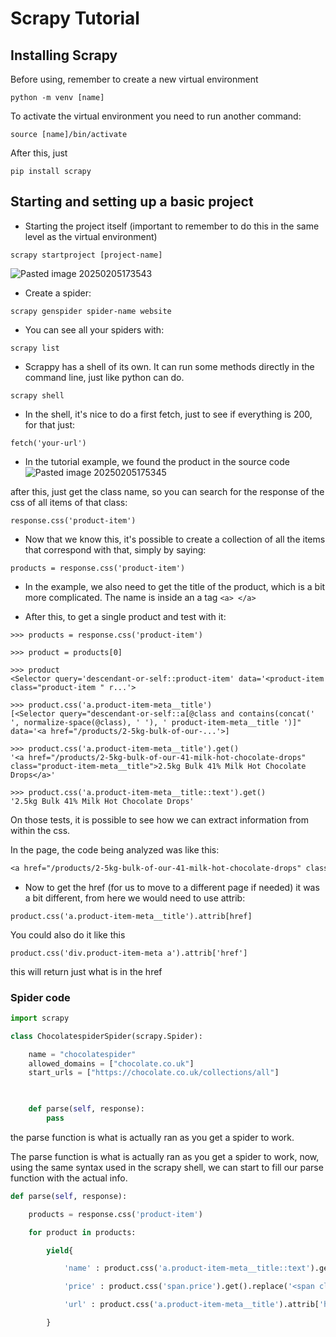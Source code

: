 # Scrapy Tutorial

## Installing Scrapy
Before using, remember to create a new virtual environment

```
python -m venv [name]
```

To activate the virtual environment you need to run another command:
```
source [name]/bin/activate
```
After this, just

```
pip install scrapy
```

## Starting and setting up a basic project

- Starting the project itself (important to remember to do this in the same level as the virtual environment)

```
scrapy startproject [project-name]
```
![Pasted image 20250205173543](https://github.com/user-attachments/assets/75fd988a-7e98-43f0-9446-278069b44fa4)


- Create a spider:
```
scrapy genspider spider-name website
```

- You can see all your spiders with:
```
scrapy list
```

- Scrappy has a shell of its own. It can run some methods directly in the command line, just like python can do.
```
scrapy shell
```

- In the shell, it's nice to do a first fetch, just to see if everything is 200, for that just:
```scrapy-shell
fetch('your-url')
```

- In the tutorial example, we found the product in the source code
![Pasted image 20250205175345](https://github.com/user-attachments/assets/8b314485-1153-441d-b7e4-6f5899114e7e)

after this, just get the class name, so you can search for the response of the css of all items of that class:
```scrapy-shell
response.css('product-item')
```

- Now that we know this, it's possible to create a collection of all the items that correspond with that, simply by saying:
```scrapy-shell
products = response.css('product-item')
```

- In the example, we also need to get the title of the product, which is a bit more complicated. The name is inside an a tag `<a> </a>`  

- After this, to get a single product and test with it:
```scrapy-shell
>>> products = response.css('product-item')

>>> product = products[0]

>>> product
<Selector query='descendant-or-self::product-item' data='<product-item class="product-item " r...'>

>>> product.css('a.product-item-meta__title')
[<Selector query="descendant-or-self::a[@class and contains(concat(' ', normalize-space(@class), ' '), ' product-item-meta__title ')]" data='<a href="/products/2-5kg-bulk-of-our-...'>]

>>> product.css('a.product-item-meta__title').get()
'<a href="/products/2-5kg-bulk-of-our-41-milk-hot-chocolate-drops" class="product-item-meta__title">2.5kg Bulk 41% Milk Hot Chocolate Drops</a>'

>>> product.css('a.product-item-meta__title::text').get()
'2.5kg Bulk 41% Milk Hot Chocolate Drops'

```

On those tests, it is possible to see how we can extract information from within the css.

In the page, the code being analyzed was like this:
```css
<a href="/products/2-5kg-bulk-of-our-41-milk-hot-chocolate-drops" class="product-item-meta__title">2.5kg Bulk 41% Milk Hot Chocolate Drops</a>
```

- Now to get the href (for us to move to a different page if needed) it was a bit different, from here we would need to use attrib:
```scrapy-shell
product.css('a.product-item-meta__title').attrib[href]
```

You could also do it like this

```scrapy-shell
product.css('div.product-item-meta a').attrib['href']
```

this will return just what is in the href

### Spider code

```python
import scrapy

class ChocolatespiderSpider(scrapy.Spider):

	name = "chocolatespider"
	allowed_domains = ["chocolate.co.uk"]
	start_urls = ["https://chocolate.co.uk/collections/all"]

  

	def parse(self, response):
		pass
```

the parse function is what is actually ran as you get a spider to work.


The parse function is what is actually ran as you get a spider to work, now, using the same syntax used in the scrapy shell, we can start to fill our parse function with the actual info.


```python
def parse(self, response):  

	products = response.css('product-item')  

	for product in products:

		yield{

			'name' : product.css('a.product-item-meta__title::text').get(),

			'price' : product.css('span.price').get().replace('<span class="price">\n <span class="visually-hidden">Sale price</span>£', '').replace('</span>', ''),

			'url' : product.css('a.product-item-meta__title').attrib['href']

		}
```